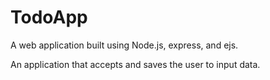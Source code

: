 # TodoApp

A web application built using Node.js, express, and ejs.

An application that accepts and saves the user to input data.
